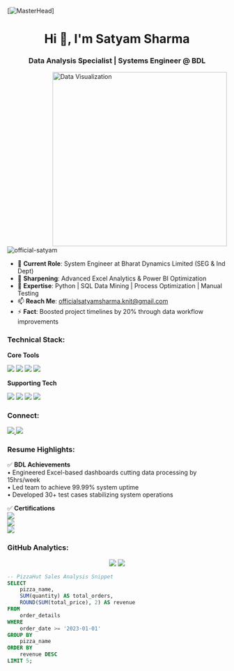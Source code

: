 [![MasterHead](https://media2.giphy.com/media/v1.Y2lkPTc5MGI3NjExMW01MG03ZmFyb3N6cDRmbzhsYW1uZmpidDU0MXRod28zMWpkN3dzaiZlcD12MV9pbnRlcm5hbF9naWZfYnlfaWQmY3Q9Zw/3oxRm9NLuGHvWCZcdO/giphy.gif)]
<h1 align="center">Hi 👋, I'm Satyam Sharma</h1>
<h3 align="center">Data Analysis Specialist | Systems Engineer @ BDL</h3>
<img align="right" alt="Data Visualization" width="400" src="https://cdn.dribbble.com/users/878331/screenshots/16153624/media/5232321eef1bfd3b3a3d7a8e4d8d6532.gif">

<p align="left"> <img src="https://komarev.com/ghpvc/?username=official-satyam&label=Profile%20views&color=0e75b6&style=flat" alt="official-satyam" /> </p>

- 🔭 **Current Role**: System Engineer at Bharat Dynamics Limited (SEG & Ind Dept)
- 🌱 **Sharpening**: Advanced Excel Analytics & Power BI Optimization
- 💬 **Expertise**: Python  | SQL Data Mining | Process Optimization | Manual Testing
- 📫 **Reach Me**: officialsatyamsharma.knit@gmail.com
- ⚡ **Fact**: Boosted project timelines by 20% through data workflow improvements

<h3 align="left">Technical Stack:</h3>

**Core Tools**  
<p align="left">
  <img src="https://img.shields.io/badge/Python-3776AB?style=for-the-badge&logo=python&logoColor=white">
  <img src="https://img.shields.io/badge/SQL-4479A1?style=for-the-badge&logo=mysql&logoColor=white">
  <img src="https://img.shields.io/badge/Excel-217346?style=for-the-badge&logo=microsoft-excel&logoColor=white">
  <img src="https://img.shields.io/badge/PowerBI-F2C811?style=for-the-badge&logo=powerbi&logoColor=black">
</p>

**Supporting Tech**  
<p align="left">
  <img src="https://img.shields.io/badge/Git-F05032?style=flat-square&logo=git&logoColor=white">
  <img src="https://img.shields.io/badge/Tableau-E97627?style=flat-square&logo=tableau&logoColor=white">
  <img src="https://img.shields.io/badge/Linux-FCC624?style=flat-square&logo=linux&logoColor=black">
  <img src="https://img.shields.io/badge/Jira-0052CC?style=flat-square&logo=jira&logoColor=white">
</p>

<h3 align="left">Connect:</h3>
<p align="left">
  <a href="https://linkedin.com/in/satyam-sharma-dev" target="blank">
    <img src="https://img.shields.io/badge/LinkedIn-0A66C2?style=for-the-badge&logo=linkedin&logoColor=white">
  </a>
  <a href="https://github.com/satyam-knit" target="blank">
    <img src="https://img.shields.io/badge/GitHub-181717?style=for-the-badge&logo=github&logoColor=white">
  </a>
</p>

<h3 align="left">Resume Highlights:</h3>

✅ **BDL Achievements**  
• Engineered Excel-based dashboards cutting data processing by 15hrs/week  
• Led team to achieve 99.99% system uptime  
• Developed 30+ test cases stabilizing system operations  

✅ **Certifications**  
<img src="https://img.shields.io/badge/Cloud_Computing-IIT_Kharagpur(Top_10%)-blue">  
<img src="https://img.shields.io/badge/Data_Structures-Scalers_Academy-orange">  
<img src="https://img.shields.io/badge/Power_BI-TechTip24-yellow">  

<h3 align="left">GitHub Analytics:</h3>

<p align="center">
  <img src="https://github-readme-stats.vercel.app/api?username=official-satyam&show_icons=true&theme=merko">
  <img src="https://github-readme-streak-stats.herokuapp.com/?user=official-satyam&theme=merko">
</p>

```sql
-- PizzaHut Sales Analysis Snippet
SELECT 
    pizza_name,
    SUM(quantity) AS total_orders,
    ROUND(SUM(total_price), 2) AS revenue
FROM 
    order_details
WHERE 
    order_date >= '2023-01-01'
GROUP BY 
    pizza_name
ORDER BY 
    revenue DESC
LIMIT 5;
